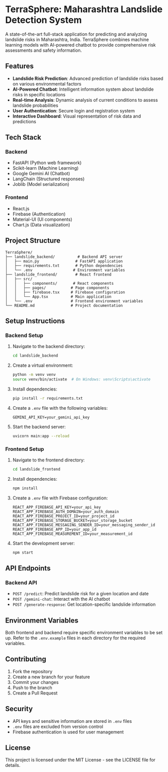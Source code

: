 # TerraSphere: Maharashtra Landslide Detection System

A state-of-the-art full-stack application for predicting and analyzing landslide risks in Maharashtra, India. TerraSphere combines machine learning models with AI-powered chatbot to provide comprehensive risk assessments and safety information.

## Features

- **Landslide Risk Prediction**: Advanced prediction of landslide risks based on various environmental factors
- **AI-Powered Chatbot**: Intelligent information system about landslide risks in specific locations
- **Real-time Analysis**: Dynamic analysis of current conditions to assess landslide probabilities
- **User Authentication**: Secure login and registration system
- **Interactive Dashboard**: Visual representation of risk data and predictions

## Tech Stack

### Backend
- FastAPI (Python web framework)
- Scikit-learn (Machine Learning)
- Google Gemini AI (Chatbot)
- LangChain (Structured responses)
- Joblib (Model serialization)

### Frontend
- React.js
- Firebase (Authentication)
- Material-UI (UI components)
- Chart.js (Data visualization)

## Project Structure

```
TerraSphere/
├── landslide_backend/          # Backend API server
│   ├── main.py                # FastAPI application
│   ├── requirements.txt       # Python dependencies
│   └── .env                  # Environment variables
├── landslide_frontend/        # React frontend
│   ├── src/
│   │   ├── components/       # React components
│   │   ├── pages/           # Page components
│   │   ├── firebase.tsx     # Firebase configuration
│   │   └── App.tsx          # Main application
│   └── .env                 # Frontend environment variables
└── README.md                # Project documentation
```

## Setup Instructions

### Backend Setup

1. Navigate to the backend directory:
   ```bash
   cd landslide_backend
   ```

2. Create a virtual environment:
   ```bash
   python -m venv venv
   source venv/bin/activate  # On Windows: venv\Scripts\activate
   ```

3. Install dependencies:
   ```bash
   pip install -r requirements.txt
   ```

4. Create a `.env` file with the following variables:
   ```
   GEMINI_API_KEY=your_gemini_api_key
   ```

5. Start the backend server:
   ```bash
   uvicorn main:app --reload
   ```

### Frontend Setup

1. Navigate to the frontend directory:
   ```bash
   cd landslide_frontend
   ```

2. Install dependencies:
   ```bash
   npm install
   ```

3. Create a `.env` file with Firebase configuration:
   ```
   REACT_APP_FIREBASE_API_KEY=your_api_key
   REACT_APP_FIREBASE_AUTH_DOMAIN=your_auth_domain
   REACT_APP_FIREBASE_PROJECT_ID=your_project_id
   REACT_APP_FIREBASE_STORAGE_BUCKET=your_storage_bucket
   REACT_APP_FIREBASE_MESSAGING_SENDER_ID=your_messaging_sender_id
   REACT_APP_FIREBASE_APP_ID=your_app_id
   REACT_APP_FIREBASE_MEASUREMENT_ID=your_measurement_id
   ```

4. Start the development server:
   ```bash
   npm start
   ```

## API Endpoints

### Backend API

- `POST /predict`: Predict landslide risk for a given location and date
- `POST /gemini-chat`: Interact with the AI chatbot
- `POST /generate-response`: Get location-specific landslide information

## Environment Variables

Both frontend and backend require specific environment variables to be set up. Refer to the `.env.example` files in each directory for the required variables.

## Contributing

1. Fork the repository
2. Create a new branch for your feature
3. Commit your changes
4. Push to the branch
5. Create a Pull Request

## Security

- API keys and sensitive information are stored in `.env` files
- `.env` files are excluded from version control
- Firebase authentication is used for user management

## License

This project is licensed under the MIT License - see the LICENSE file for details.
